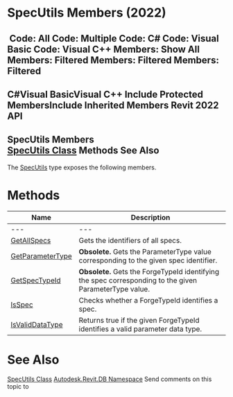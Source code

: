 # SpecUtils Members (2022)

﻿
 Code: All Code: Multiple Code: C# Code: Visual Basic Code: Visual C++  Members: Show All Members: Filtered Members: Filtered Members: Filtered   
---  
C#Visual BasicVisual C++
Include Protected MembersInclude Inherited Members
Revit 2022 API  
---  
SpecUtils Members  
[SpecUtils Class](21c660df-947f-4aa4-29f0-f3cd78f62d6c.md "SpecUtils Class") Methods See Also  
---  
The [SpecUtils](21c660df-947f-4aa4-29f0-f3cd78f62d6c.md "SpecUtils Class") type exposes the following members.
# Methods
| Name | Description |
| --- | --- |
| --- | --- | --- |
| [GetAllSpecs](a93168f7-b52d-e97a-7935-50ddcec7fb54.md "GetAllSpecs Method") | Gets the identifiers of all specs. |
| [GetParameterType](fbd72bd0-2157-2e09-ea48-731ae1711b87.md "GetParameterType Method") | **Obsolete.** Gets the ParameterType value corresponding to the given spec identifier. |
| [GetSpecTypeId](a4ee065a-21d5-3948-7cd8-1599c4d0dc40.md "GetSpecTypeId Method") | **Obsolete.** Gets the ForgeTypeId identifying the spec corresponding to the given ParameterType value. |
| [IsSpec](acf7b145-40bc-cb05-c03a-bfbdb902e3ee.md "IsSpec Method") | Checks whether a ForgeTypeId identifies a spec. |
| [IsValidDataType](cd553ad7-4af2-c270-45b9-7ebc49b50a6d.md "IsValidDataType Method") | Returns true if the given ForgeTypeId identifies a valid parameter data type. |

# See Also
[SpecUtils Class](21c660df-947f-4aa4-29f0-f3cd78f62d6c.md "SpecUtils Class")
[Autodesk.Revit.DB Namespace](87546ba7-461b-c646-cbb1-2cb8f5bff8b2.md "Autodesk.Revit.DB Namespace")
Send comments on this topic to 